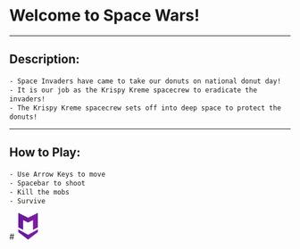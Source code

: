 # Welcome to Space Wars!
 
---


## Description:
    - Space Invaders have came to take our donuts on national donut day!
    - It is our job as the Krispy Kreme spacecrew to eradicate the invaders!
    - The Krispy Kreme spacecrew sets off into deep space to protect the donuts!


---

## How to Play:
    - Use Arrow Keys to move
    - Spacebar to shoot
    - Kill the mobs
    - Survive
    
    
#![alt text](https://github.com/adam-p/markdown-here/raw/master/src/common/images/icon48.png "Logo Title Text 1")
    

    
